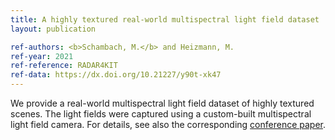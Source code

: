 ```yaml
---
title: A highly textured real-world multispectral light field dataset
layout: publication

ref-authors: <b>Schambach, M.</b> and Heizmann, M.
ref-year: 2021
ref-reference: RADAR4KIT
ref-data: https://dx.doi.org/10.21227/y90t-xk47
---
```


We provide a real-world multispectral light field dataset of highly textured scenes.
The light fields were captured using a custom-built multispectral light field camera.
For details, see also the corresponding <a href="https://maxschambach.github.io/publications/conference/3dv-spectrally-coded-lf/">conference paper</a>.
